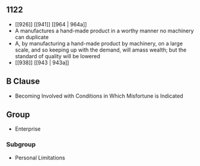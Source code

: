 ## 1122
- [[926]] [[941]] [[964 | 964a]] 
- A manufactures a hand-made product in a worthy manner no machinery can duplicate
- A, by manufacturing a hand-made product by machinery, on a large scale, and so keeping up with the demand, will amass wealth; but the standard of quality will be lowered
- [[938]] [[943 | 943a]] 

## B Clause
- Becoming Involved with Conditions in Which Misfortune is Indicated

## Group
- Enterprise

### Subgroup
- Personal Limitations

